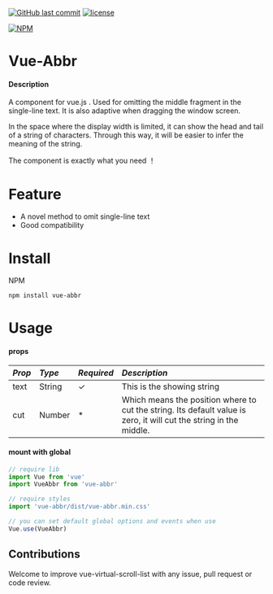 [![GitHub last commit](https://img.shields.io/github/last-commit/google/skia.svg?style=flat-square)](https://github.com/YingdeZheng/vue-abbr)
[![license](https://img.shields.io/github/license/mashape/apistatus.svg?style=flat-square)](https://github.com/surmon-china/vue-codemirror)

[![NPM](https://nodei.co/npm/vue-abbr.png?downloads=true&downloadRank=true&stars=true)](https://www.npmjs.com/package/vue-abbr)

# Vue-Abbr
#### Description
A component for vue.js . Used for omitting the middle fragment in the single-line text. It is also adaptive when dragging the window screen.

In the space where the display width is limited, it can show the head and tail of a string of characters. Through this way, it will be easier to infer the meaning of the string.

The component is exactly what you need ！
# Feature
* A novel method to omit single-line text
* Good compatibility

# Install
NPM

``` bash
npm install vue-abbr
```

# Usage
#### props
*Prop* | *Type* | *Required* | *Description* |
:--- | :--- | :--- | :--- |
| text | String | ✓ | This is the showing string |
| cut | Number | * | Which means the position where to cut the string. Its default value is zero, it will cut the string in the middle. |

#### mount with global

``` javascript
// require lib
import Vue from 'vue'
import VueAbbr from 'vue-abbr'

// require styles
import 'vue-abbr/dist/vue-abbr.min.css'

// you can set default global options and events when use
Vue.use(VueAbbr)
```
## Contributions

Welcome to improve vue-virtual-scroll-list with any issue, pull request or code review.
